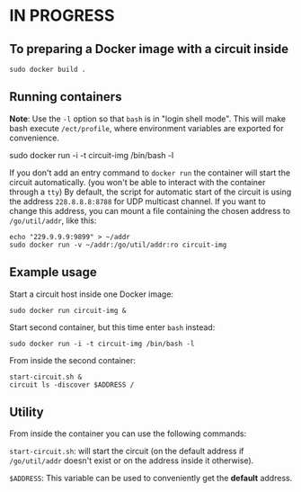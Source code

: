 # IN PROGRESS

## To preparing a Docker image with a circuit inside

    sudo docker build .

## Running containers

**Note**: Use the `-l` option so that `bash` is in "login shell mode". This
will make bash execute `/ect/profile`, where environment variables are
exported for convenience.

  sudo docker run -i -t circuit-img /bin/bash -l

If you don't add an entry command to `docker run` the container will start the circuit automatically. (you won't be able to interact with the container through a `tty`) By default, the script for automatic start of the circuit is using the address `228.8.8.8:8788` for UDP multicast channel. If you want to change this address, you can mount a file containing the chosen address to `/go/util/addr`, like this:

    echo "229.9.9.9:9899" > ~/addr
    sudo docker run -v ~/addr:/go/util/addr:ro circuit-img

## Example usage

Start a circuit host inside one Docker image:

    sudo docker run circuit-img &

Start second container, but this time enter `bash` instead:

    sudo docker run -i -t circuit-img /bin/bash -l

From inside the second container:

    start-circuit.sh &
    circuit ls -discover $ADDRESS /

## Utility
From inside the container you can use the following commands:

`start-circuit.sh`: will start the circuit (on the default address if `/go/util/addr` doesn't exist or on the address inside it otherwise).

`$ADDRESS`: This variable can be used to conveniently get the __default__ address.
